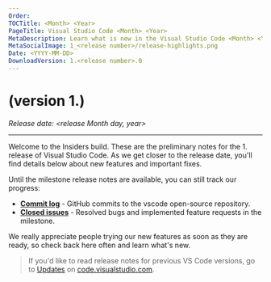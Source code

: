 ```yaml
---
Order:
TOCTitle: <Month> <Year>
PageTitle: Visual Studio Code <Month> <Year>
MetaDescription: Learn what is new in the Visual Studio Code <Month> <Year> Release (1.<release number>).
MetaSocialImage: 1_<release number>/release-highlights.png
Date: <YYYY-MM-DD>
DownloadVersion: 1.<release number>.0
---
```

# <Month> <Year> (version 1.<release number>)

_Release date: <release Month day, year>_

<!-- DOWNLOAD_LINKS_PLACEHOLDER -->

---

Welcome to the Insiders build. These are the preliminary notes for the <Month> 1.<release number> release of Visual Studio Code. As we get closer to the release date, you'll find details below about new features and important fixes.

Until the <Month> milestone release notes are available, you can still track our progress:

* **[Commit log](https://github.com/Microsoft/vscode/commits/main)** - GitHub commits to the vscode open-source repository.
* **[Closed issues](https://github.com/Microsoft/vscode/issues?q=is%3Aissue+is%3Aclosed+milestone%3A%22<Month>+<Year>%22)** - Resolved bugs and implemented feature requests in the milestone.

We really appreciate people trying our new features as soon as they are ready, so check back here often and learn what's new.

>If you'd like to read release notes for previous VS Code versions, go to [Updates](https://code.visualstudio.com/updates) on [code.visualstudio.com](https://code.visualstudio.com).

<a id="scroll-to-top" role="button" title="Scroll to top" aria-label="scroll to top" href="#"><span class="icon"></span></a>
<link rel="stylesheet" type="text/css" href="css/inproduct_releasenotes.css"/>

